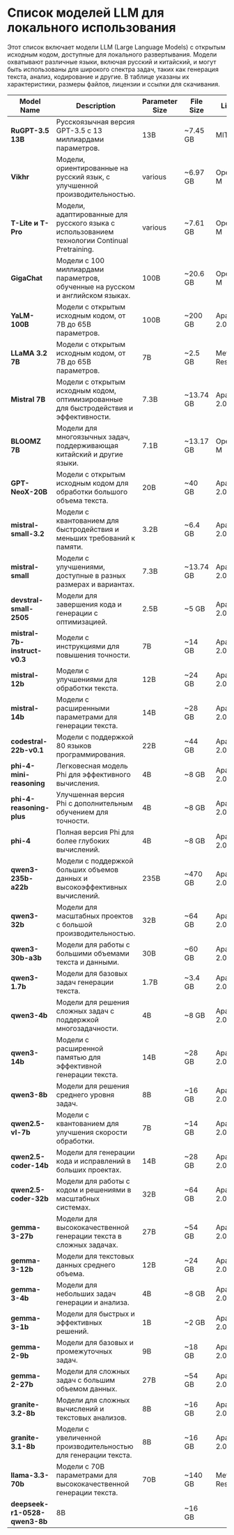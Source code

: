 # Список моделей LLM для локального использования

Этот список включает модели LLM (Large Language Models) с открытым исходным кодом, доступные для локального развертывания. Модели охватывают различные языки, включая русский и китайский, и могут быть использованы для широкого спектра задач, таких как генерация текста, анализ, кодирование и другие. В таблице указаны их характеристики, размеры файлов, лицензии и ссылки для скачивания.

| **Model Name**             | **Description**                                                               | **Parameter Size** | **File Size**  | **License**   | **Source**     | **Download Link**                                                               |
|----------------------------|-------------------------------------------------------------------------------|--------------------|----------------|---------------|----------------|--------------------------------------------------------------------------------|
| **RuGPT-3.5 13B**          | Русскоязычная версия GPT-3.5 с 13 миллиардами параметров.                     | 13B                | ~7.45 GB       | MIT           | Reddit         | [Hugging Face](https://huggingface.co/ai-forever/ruGPT-3.5-13B)                |
| **Vikhr**                  | Модели, ориентированные на русский язык, с улучшенной производительностью.    | various            | ~6.97 GB       | OpenRAIL-M    | arXiv          | [Hugging Face](https://huggingface.co/vikhr)                                    |
| **T-Lite и T-Pro**         | Модели, адаптированные для русского языка с использованием технологии Continual Pretraining. | various            | ~7.61 GB       | OpenRAIL-M    | Известия       | [GitHub](https://huggingface.co/t-tech)                                  |
| **GigaChat**               | Модели с 100 миллиардами параметров, обученные на русском и английском языках. | 100B               | ~20.6 GB       | OpenRAIL-M    | arXiv          | [GitHub](https://github.com/yandex/gigachat)                                    |
| **YaLM-100B**              | Модели с открытым исходным кодом, от 7B до 65B параметров.             | 100B               | ~200 GB        | Apache 2.0    | Wikipedia      | [Hugging Face](https://huggingface.co/Yandex/YaLM-100B)                        |
| **LLaMA 3.2 7B**           | Модели с открытым исходным кодом, от 7B до 65B параметров.             | 7B                 | ~2.5 GB        | Meta Research | Wikipedia      | [Hugging Face](https://huggingface.co/meta-llama/Llama-3.2-1B)                 |
| **Mistral 7B**             | Модели с открытым исходным кодом, оптимизированные для быстродействия и эффективности. | 7.3B               | ~13.74 GB      | Apache 2.0    | Wikipedia      | [Hugging Face](https://huggingface.co/mistralai/Mistral-7B-v0.1)               |
| **BLOOMZ 7B**              | Модели для многоязычных задач, поддерживающая китайский и другие языки.       | 7.1B               | ~13.17 GB      | OpenRAIL-M    | BigScience     | [Hugging Face](https://huggingface.co/bigscience/bloomz-7b1-mt)                |
| **GPT-NeoX-20B**           | Модели с открытым исходным кодом для обработки большого объема текста.        | 20B                | ~40 GB         | Apache 2.0    | EleutherAI     | [Hugging Face](https://huggingface.co/EleutherAI/gpt-neox-20b)                  |
| **mistral-small-3.2**      | Модели с квантованием для быстродействия и меньших требований к памяти.        | 3.2B               | ~6.4 GB        | Apache 2.0    | Mistral        | [Hugging Face](https://huggingface.co/mistralai/mistral-small-3.2)             |
| **mistral-small**          | Модели с улучшениями, доступные в разных размерах и вариантах.      | 7.3B               | ~13.74 GB      | Apache 2.0    | Mistral        | [Hugging Face](https://huggingface.co/mistralai/mistral-small)                 |
| **devstral-small-2505**    | Модели для завершения кода и генерации с оптимизацией.                         | 2.5B               | ~5 GB          | Apache 2.0    | EleutherAI     | [Hugging Face](https://huggingface.co/EleutherAI/devstral-small-2505)           |
| **mistral-7b-instruct-v0.3**| Модели с инструкциями для повышения точности.                      | 7B                 | ~14 GB         | Apache 2.0    | Mistral        | [Hugging Face](https://huggingface.co/mistralai/mistral-7b-instruct-v0.3)       |
| **mistral-12b**            | Модели с улучшениями для обработки текста.                                     | 12B                | ~24 GB         | Apache 2.0    | Mistral        | [Hugging Face](https://huggingface.co/mistralai/mistral-12b)                   |
| **mistral-14b**            | Модели с расширенными параметрами для генерации текста.                        | 14B                | ~28 GB         | Apache 2.0    | Mistral        | [Hugging Face](https://huggingface.co/mistralai/mistral-14b)                   |
| **codestral-22b-v0.1**     | Модели с поддержкой 80 языков программирования.                                | 22B                | ~44 GB         | Apache 2.0    | Mistral        | [Hugging Face](https://huggingface.co/mistralai/codestral-22b-v0.1)            |
| **phi-4-mini-reasoning**   | Легковесная модель Phi для эффективного вычисления.                           | 4B                 | ~8 GB          | Apache 2.0    | Phi            | [Hugging Face](https://huggingface.co/phi-4-mini-reasoning)                     |
| **phi-4-reasoning-plus**   | Улучшенная версия Phi с дополнительным обучением для точности.                | 4B                 | ~8 GB          | Apache 2.0    | Phi            | [Hugging Face](https://huggingface.co/phi-4-reasoning-plus)                     |
| **phi-4**                 | Полная версия Phi для более глубоких вычислений.                               | 4B                 | ~8 GB          | Apache 2.0    | Phi            | [Hugging Face](https://huggingface.co/phi-4)                                    |
| **qwen3-235b-a22b**        | Модели с поддержкой больших объемов данных и высокоэффективных вычислений.    | 235B               | ~470 GB        | Apache 2.0    | Qwen           | [Hugging Face](https://huggingface.co/qwen/qwen3-235b-a22b)                     |
| **qwen3-32b**              | Модели для масштабных проектов с большой производительностью.                 | 32B                | ~64 GB         | Apache 2.0    | Qwen           | [Hugging Face](https://huggingface.co/qwen/qwen3-32b)                          |
| **qwen3-30b-a3b**          | Модели для работы с большими объемами текста и данными.                       | 30B                | ~60 GB         | Apache 2.0    | Qwen           | [Hugging Face](https://huggingface.co/qwen/qwen3-30b-a3b)                      |
| **qwen3-1.7b**             | Модели для базовых задач генерации текста.                                    | 1.7B               | ~3.4 GB        | Apache 2.0    | Qwen           | [Hugging Face](https://huggingface.co/qwen/qwen3-1.7b)                         |
| **qwen3-4b**               | Модели для решения сложных задач с поддержкой многозадачности.                | 4B                 | ~8 GB          | Apache 2.0    | Qwen           | [Hugging Face](https://huggingface.co/qwen/qwen3-4b)                           |
| **qwen3-14b**              | Модели с расширенной памятью для эффективной генерации текста.                | 14B                | ~28 GB         | Apache 2.0    | Qwen           | [Hugging Face](https://huggingface.co/qwen/qwen3-14b)                          |
| **qwen3-8b**               | Модели для решения среднего уровня задач.                                     | 8B                 | ~16 GB         | Apache 2.0    | Qwen           | [Hugging Face](https://huggingface.co/qwen/qwen3-8b)                           |
| **qwen2.5-vl-7b**          | Модели с квантованием для улучшения скорости обработки.                       | 7B                 | ~14 GB         | Apache 2.0    | Qwen           | [Hugging Face](https://huggingface.co/qwen/qwen2.5-vl-7b)                      |
| **qwen2.5-coder-14b**      | Модели для генерации кода и исправлений в больших проектах.                   | 14B                | ~28 GB         | Apache 2.0    | Qwen           | [Hugging Face](https://huggingface.co/qwen/qwen2.5-coder-14b)                  |
| **qwen2.5-coder-32b**      | Модели для работы с кодом и решениями в масштабных системах.                  | 32B                | ~64 GB         | Apache 2.0    | Qwen           | [Hugging Face](https://huggingface.co/qwen/qwen2.5-coder-32b)                  |
| **gemma-3-27b**           | Модели для высококачественной генерации текста в сложных задачах.             | 27B                | ~54 GB         | Apache 2.0    | Gemma          | [Hugging Face](https://huggingface.co/gemma/gemma-3-27b)                       |
| **gemma-3-12b**           | Модели для текстовых данных среднего объема.                                  | 12B                | ~24 GB         | Apache 2.0    | Gemma          | [Hugging Face](https://huggingface.co/gemma/gemma-3-12b)                       |
| **gemma-3-4b**            | Модели для небольших задач генерации и анализа.                               | 4B                 | ~8 GB          | Apache 2.0    | Gemma          | [Hugging Face](https://huggingface.co/gemma/gemma-3-4b)                        |
| **gemma-3-1b**            | Модели для быстрых и эффективных решений.                                     | 1B                 | ~2 GB          | Apache 2.0    | Gemma          | [Hugging Face](https://huggingface.co/gemma/gemma-3-1b)                        |
| **gemma-2-9b**            | Модели для базовых и промежуточных задач.                                     | 9B                 | ~18 GB         | Apache 2.0    | Gemma          | [Hugging Face](https://huggingface.co/gemma/gemma-2-9b)                        |
| **gemma-2-27b**           | Модели для сложных задач с большим объемом данных.                            | 27B                | ~54 GB         | Apache 2.0    | Gemma          | [Hugging Face](https://huggingface.co/gemma/gemma-2-27b)                       |
| **granite-3.2-8b**        | Модели для сложных вычислений и текстовых анализов.                            | 8B                 | ~16 GB         | Apache 2.0    | Granite        | [Hugging Face](https://huggingface.co/granite/granite-3.2-8b)                  |
| **granite-3.1-8b**        | Модели с увеличенной производительностью для генерации текста.                | 8B                 | ~16 GB         | Apache 2.0    | Granite        | [Hugging Face](https://huggingface.co/granite/granite-3.1-8b)                  |
| **llama-3.3-70b**        | Модели с 70B параметрами для высококачественной генерации текста.             | 70B                | ~140 GB        | Meta Research | Meta           | [Hugging Face](https://huggingface.co/meta-llama/Llama-3.2-1B)                 |
| **deepseek-r1-0528-qwen3-8b** | 8B              || ~16 GB           ||| [Hugging Face](https://huggingface.co/deepseek/deepseek-r1-0528-qwen3-8b)                                   |
